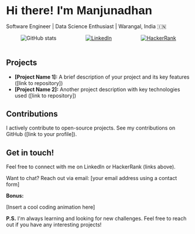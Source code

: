 <h1 style="font-family: sans-serif; font-size: 2rem; margin-bottom: 1rem;">Hi there!  I'm Manjunadhan</h1>
<p>Software Engineer | Data Science Enthusiast  | Warangal, India 🇮🇳</p>

<div style="display: flex; justify-content: space-around; align-items: center;">
  <img src="https://github.com/anuraghazra/github-readme-stats" alt="GitHub stats" />
  <a href="https://www.linkedin.com/in/bhupathimanjunadhan" target="_blank">
    <img src="https://github.com/topics/social-media-icons" alt="LinkedIn" />
  </a>
  <a href="https://www.hackerrank.com/Manjunadhan?hr_r=1" target="_blank">
    <img src="https://github.com/topics/social-media-icons" alt="HackerRank" />
  </a>
</div>

<br>

## Projects


* **[Project Name 1]:** A brief description of your project and its key features ([link to repository])
* **[Project Name 2]:** Another project description with key technologies used ([link to repository])

## Contributions

I actively contribute to open-source projects. See my contributions on GitHub ([link to your profile]).

## Get in touch!

Feel free to connect with me on LinkedIn or HackerRank (links above). 

Want to chat? Reach out via email: [your email address using a contact form]

**Bonus:**

[Insert a cool coding animation here]

**P.S.** I'm always learning and looking for new challenges. Feel free to reach out if you have any interesting projects!
